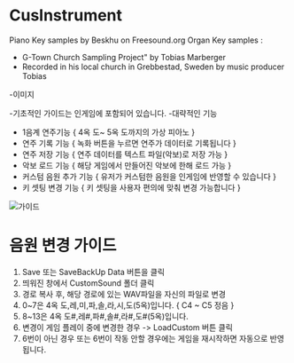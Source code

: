 # CusInstrument
 
Piano Key samples by Beskhu on Freesound.org 
Organ Key samples :
- G-Town Church Sampling Project" by Tobias Marberger
- Recorded in his local church in Grebbestad, Sweden by music producer Tobias

-이미지

-기초적인 가이드는 인게임에 포함되어 있습니다.
-대략적인 기능
- 1음계 연주기능 { 4옥 도~ 5옥 도까지의 가상 피아노 }
- 연주 기록 기능 { 녹화 버튼을 누르면 연주가 데이터로 기록됩니다 }
- 연주 저장 기능 { 연주 데이터를 텍스트 파일(악보)로 저장 가능 }
- 악보 로드 기능 { 해당 게임에서 만들어진 악보에 한해 로드 가능 }
- 커스텀 음원 추가 기능 { 유저가 커스텀한 음원을 인게임에 반영할 수 있습니다 }
- 키 셋팅 변경 기능 { 키 셋팅을 사용자 편의에 맞춰 변경 가능합니다 }

![가이드](https://user-images.githubusercontent.com/66342017/218856927-c3240638-9cb9-420c-8fb6-df1819bc5e6d.JPG)

# 음원 변경 가이드

1. Save 또는 SaveBackUp Data 버튼을 클릭
2. 띄워진 창에서 CustomSound 폴더 클릭
3. 경로 복사 후, 해당 경로에 있는 WAV파일을 자신의 파일로 변경
4. 0~7은 4옥 도,레,미,파,솔,라,시,도(5옥)입니다. { C4 ~ C5 정음 }
5. 8~13은 4옥 도#,레#,파#,솔#,라#,도#(5옥)입니다.
6. 변경이 게임 플레이 중에 변경한 경우 -> LoadCustom 버튼 클릭
7. 6번이 아닌 경우 또는 6번이 작동 안할 경우에는 게임을 재시작하면 자동으로 반영됩니다.
